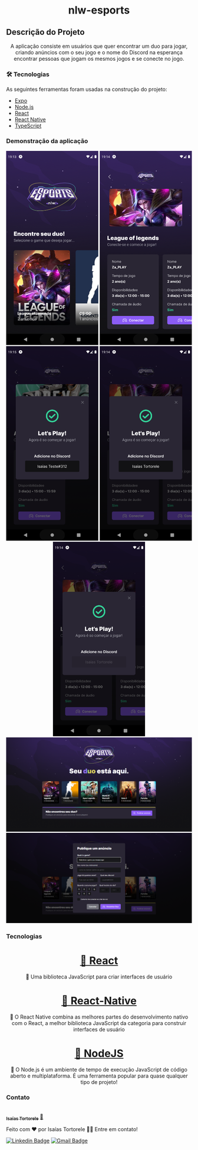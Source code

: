 <h1 align="center">nlw-esports</h1>

## Descrição do Projeto
<p align="center">A aplicação consiste em usuários que quer encontrar um duo para jogar, criando anúncios 
com o seu jogo e o nome do Discord na esperança encontrar pessoas que jogam os mesmos jogos e se conecte no jogo.
</p>

### 🛠 Tecnologias

As seguintes ferramentas foram usadas na construção do projeto:

- [Expo](https://expo.io/)
- [Node.js](https://nodejs.org/en/)
- [React](https://pt-br.reactjs.org/)
- [React Native](https://reactnative.dev/)
- [TypeScript](https://www.typescriptlang.org/)

### Demonstração da aplicação

<div align="center">
  <img alt="nlw-esports" title="Home mobile" src="./screenshots/Home-mobile.png" style="width: 250px;"  />
  <img alt="nlw-esports" title="Informações" src="./screenshots/Informacoes-mobile.png" style="width: 250px;"  />
  <img alt="nlw-esports" title="Home mobile" src="./screenshots/Informações-1-mobile.png" style="width: 250px;"  />
  <img alt="nlw-esports" title="Home mobile" src="./screenshots/Modal-mobile.png" style="width: 250px;"  />
  <img alt="nlw-esports" title="Home mobile" src="./screenshots/Modal-copiando-mobile.png" style="width: 250px;"  />
</div>
<div align="center">
  <img alt="nlw-esports" title="Home mobile" src="./screenshots/Home-web.png" style="width: 800px;"  />
  </br>
  <img alt="nlw-esports" title="Home mobile" src="./screenshots/Modal-web.png" style="width: 800px;"  />
</div>

### Tecnologias
<h1 align="center">
    <a href="https://pt-br.reactjs.org/">🔗 React</a>
</h1>
<p align="center">🚀 Uma biblioteca JavaScript para criar interfaces de usuário</p>

<h1 align="center">
    <a href="https://reactnative.dev/">🔗 React-Native</a>
</h1>
<p align="center">🚀  O React Native combina as melhores partes do desenvolvimento nativo com o React, 
a melhor biblioteca JavaScript da categoria para construir interfaces de usuário</p>

<h1 align="center">
    <a href="https://nodejs.dev/en/learn/">🔗 NodeJS</a>
</h1>
<p align="center">🚀 O Node.js é um ambiente de tempo de execução JavaScript de código aberto e multiplataforma. 
É uma ferramenta popular para quase qualquer tipo de projeto!</p>

### Contato
<a href="https://github.com/Isaias-Tortorele/">
 <img style="border-radius: 50%;" src="https://avatars.githubusercontent.com/u/57502977?v=4" width="100px;" alt=""/>
 <br />
 <sub><b>Isaías Tortorele</b></sub></a> <a href="https://blog.rocketseat.com.br/author/thiago//" title="Rocketseat">🚀</a>


Feito com ❤️ por Isaías Tortorele 👋🏽 Entre em contato!

[![Linkedin Badge](https://img.shields.io/badge/-Isaias-blue?style=flat-square&logo=Linkedin&logoColor=white&link=https://https://www.linkedin.com/in/isa%C3%ADas-tortorele-958366161//)](https://www.linkedin.com/in/isa%C3%ADas-tortorele-958366161/) 
[![Gmail Badge](https://img.shields.io/badge/-Isaiastortorele23@gmail.com-c14438?style=flat-square&logo=Gmail&logoColor=white&link=mailto:isaiastortorele23@gmail.com)](mailto:isaiastortorele23@gmail.com)
